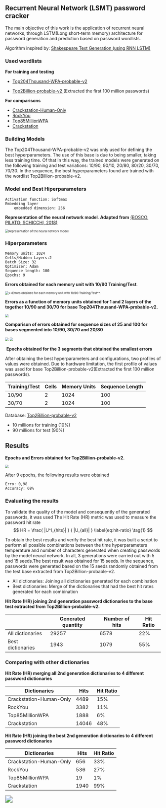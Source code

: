 ## Recurrent Neural Network (LSMT) password cracker



The main objective of this work is the application of recurrent neural networks, through LSTM(Long short-term memory) architecture for password generation and prediction based on password wordlists.



Algorithm inspired by:  [Shakespeare Text Generation (using RNN LSTM)](https://github.com/trekhleb/machine-learning-experiments/blob/master/experiments/text_generation_shakespeare_rnn/text_generation_shakespeare_rnn.ipynb)



### Used wordlists

**For training and testing**

* [Top204Thousand-WPA-probable-v2](https://github.com/berzerk0/Probable-Wordlists/blob/master/Real-Passwords/WPA-Length/Top204Thousand-WPA-probable-v2.txt)

* [Top2Billion-probable-v2 ](https://github.com/berzerk0/Probable-Wordlists/tree/master/Real-Passwords) (Extracted the first 100 million passwords)

**For comparisons**

* [Crackstation-Human-Only](https://crackstation.net/crackstation-wordlist-password-cracking-dictionary.htm) 
* [RockYou](https://crackstation.net/crackstation-wordlist-password-cracking-dictionary.htm)
* [Top85MillionWPA](https://github.com/berzerk0/Probable-Wordlists/tree/master/Real-Passwords/WPA-Length)
* [Crackstation](https://weakpass.com/wordlist/90) 



### Building Models

The Top204Thousand-WPA-probable-v2 was only used for defining the best hyperparameters. The use of this base is due to being smaller, taking less training time. Of that In this way, the trained models were generated on the following training and test variations: 10/90, 90/10, 20/80, 80/20, 30/70, 70/30. In the sequence, the best hyperparameters found are trained with the wordlist Top2Billion-probable-v2.

### Model and Best Hiperparameters

```
Activation function: Softmax
Embedding layer
	embedded dimension: 256
```



**Representation of the neural network model**. **Adapted from** [(BOSCO; PILATO; SCHICCHI, 2018)](https://www.sciencedirect.com/science/article/pii/S1877050918323962)

<img src="figs/The-Neural-Network-model.jpg" alt="Representation of the neural network model" style="zoom:67%;" />





### Hiperparameters



```
Memory units: 1024
Cells/Hidden Layers:2
Batch Size: 32
Optimizer: Adam
Sequence length: 100
Epochs: 9
```





**Errors obtained for each memory unit with 10/90 Training/Test**. 

<img src="figs/Memory-units.png" alt="**Errors obtained for each memory unit with 10/90 Training/Test**. " style="zoom:67%;" />





**Errors as a function of memory units obtained for 1 and 2 layers of the together 10/90 and 30/70 for base Top204Thousand-WPA-probable-v2.**

<img src="figs/Cells.png" style="zoom:67%;" />





**Comparison of errors obtained for sequence sizes of 25 and 100 for bases segmented into 10/90, 30/70 and 20/80**



<img src="figs/Sequence-length.png" style="zoom: 67%;" />





<img src="figs/Epochs.png" style="zoom:67%;" />

​						**Epochs obtained for the 3 segments that obtained the smallest errors**



After obtaining the best hyperparameters and configurations, two profiles of values were obtained. Due to hardware limitation, the first profile of values was used for base Top2Billion-probable-v2(Extracted the first 100 million passwords).

| Training/Test | Cells | Memory Units | Sequence Length |
| ------------- | ----- | ------------ | --------------- |
| 10/90         | 2     | 1024         | 100             |
| 30/70         | 2     | 1024         | 100             |



Database: [Top2Billion-probable-v2](https://github.com/berzerk0/Probable-Wordlists/tree/master/Real-Passwords)

- 10 millions for training (10%) 
- 90 millions for test (90%)



## Results



**Epochs and Errors obtained for Top2Billion-probable-v2.**

<img src="figs/Training-Top2Billion.png" style="zoom:67%;" />



After 9 epochs, the following results were obtained

```
Erro: 0,98
Accuracy: 68%
```



### Evaluating the results

To validate the quality of the model and consequently of the generated passwords, it was used
The Hit Rate (HR) metric was used to measure the password hit rate
$$
HR = \frac{ |U^l_{hits}| } { |U_{all}| }   \label{eq:hit-ratio} \tag{1}
$$

To obtain the best results and verify the best hit rate, it was built a script to perform all possible combinations between the time hyperparameters temperature and number of characters generated when creating passwords by the model neural network. In all, 3 generations were carried out with 5 and 15 seeds.The best result was obtained for 15 seeds. In the sequence, passwords were generated based on the 15 seeds randomly obtained from the test base extracted from Top2Billion-probable-v2.



* All dictionaries: Joining all dictionaries generated for each combination
* Best dictionaries: Merge of the dictionaries that had the best hit rates generated for each combination



**Hit Rate (HR) joining 2nd generation password dictionaries to the base test extracted from Top2Billion-probable-v2.**

|                   | Generated quantity | Number of hits | Hit Ratio |
| ----------------- | ------------------ | -------------- | --------- |
| All dictionaries  | 29257              | 6578           | 22%       |
| Best dictionaries | 1943               | 1079           | 55%       |





### Comparing with other dictionaries



**Hit Rate (HR) merging all 2nd generation dictionaries to 4 different password dictionaries**

| Dictionaries            | Hits  | Hit Ratio |
| ----------------------- | ----- | --------- |
| Crackstation-Human-Only | 4489  | 15%       |
| RockYou                 | 3382  | 11%       |
| Top85MillionWPA         | 1888  | 6%        |
| Crackstation            | 14046 | 48%       |



**Hit Rate (HR) joining the best 2nd generation dictionaries to 4 different password dictionaries**

| Dictionaries            | Hits | Hit Ratio |
| ----------------------- | ---- | --------- |
| Crackstation-Human-Only | 656  | 33%       |
| RockYou                 | 536  | 27%       |
| Top85MillionWPA         | 19   | 1%        |
| Crackstation            | 1940 | 99%       |





<img src="./figs/matrix.gif" style="zoom:150%;" />



